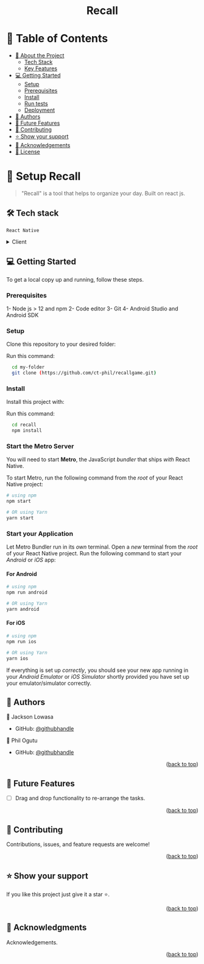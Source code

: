 <a name="readme-top"></a>


<div align="center">
  
  <h1><b>Recall</b></h1>


</div>

<!-- TABLE OF CONTENTS -->

# 📗 Table of Contents

- [📖 About the Project](#about-project)
    - [Tech Stack](#tech-stack)
    - [Key Features](#key-features)
- [💻 Getting Started](#getting-started)
  - [Setup](#setup)
  - [Prerequisites](#prerequisites)
  - [Install](#install)
  - [Run tests](#run-tests)
  - [Deployment](#deployment)
- [👥 Authors](#authors)
- [🔭 Future Features](#future-features)
- [🤝 Contributing](#contributing)
- [⭐️ Show your support](#support)
- [🙏 Acknowledgements](#acknowledgements)
- [📝 License](#license)

<!-- PROJECT DESCRIPTION -->

# 📖 Setup Recall <a name="about-project"></a>

> "Recall" is a tool that helps to organize your day. Built on react js.

## 🛠 Tech stack<a name="tech-stack"></a>
    React Native

<details>
  <summary>Client</summary>
  <ul>
    <li><a href="https://reactnative.dev/">React Native</a></li>
  </ul>
</details>


<!-- Features -->

<!-- ### Key Features <a name="key-features"></a>

- configured React
- React componeent to update the task status
- Reaact Component to clear all completed tasks 

<p align="right">(<a href="#readme-top">back to top</a>)</p> -->




<!-- GETTING STARTED -->

## 💻 Getting Started <a name="getting-started"></a>

To get a local copy up and running, follow these steps.

### Prerequisites

1- Node js > 12 and npm
2- Code editor
3- Git
4- Android Studio and Android SDK

### Setup

Clone this repository to your desired folder:

Run this command:

```sh
  cd my-folder
  git clone (https://github.com/ct-phil/recallgame.git)
```

### Install

Install this project with:

Run this command:

```sh
  cd recall
  npm install
```

### Start the Metro Server

You will need to start **Metro**, the JavaScript _bundler_ that ships _with_ React Native.

To start Metro, run the following command from the _root_ of your React Native project:

```bash
# using npm
npm start

# OR using Yarn
yarn start
```

### Start your Application

Let Metro Bundler run in its _own_ terminal. Open a _new_ terminal from the _root_ of your React Native project. Run the following command to start your _Android_ or _iOS_ app:

#### For Android

```bash
# using npm
npm run android

# OR using Yarn
yarn android
```

#### For iOS

```bash
# using npm
npm run ios

# OR using Yarn
yarn ios
```

If everything is set up _correctly_, you should see your new app running in your _Android Emulator_ or _iOS Simulator_ shortly provided you have set up your emulator/simulator correctly.



<!-- AUTHORS -->

## 👥 Authors <a name="authors"></a>


👤 Jackson Lowasa
- GitHub: [@githubhandle](https://github.com/lowasa)

👤 Phil Ogutu

- GitHub: [@githubhandle](https://github.com/ct-phil)



<p align="right">(<a href="#readme-top">back to top</a>)</p>

<!-- FUTURE FEATURES -->

## 🔭 Future Features <a name="future-features"></a>


- [ ] Drag and drop functionality to re-arrange the tasks.


<p align="right">(<a href="#readme-top">back to top</a>)</p>

<!-- CONTRIBUTING -->

## 🤝 Contributing <a name="contributing"></a>


Contributions, issues, and feature requests are welcome!

<p align="right">(<a href="#readme-top">back to top</a>)</p>

<!-- SUPPORT -->

## ⭐️ Show your support <a name="support"></a>

If you like this project just give it a star ⭐️. 

<p align="right">(<a href="#readme-top">back to top</a>)</p>

<!-- ACKNOWLEDGEMENTS -->

## 🙏 Acknowledgments <a name="acknowledgements"></a>

Acknowledgements.

<p align="right">(<a href="#readme-top">back to top</a>)</p>



